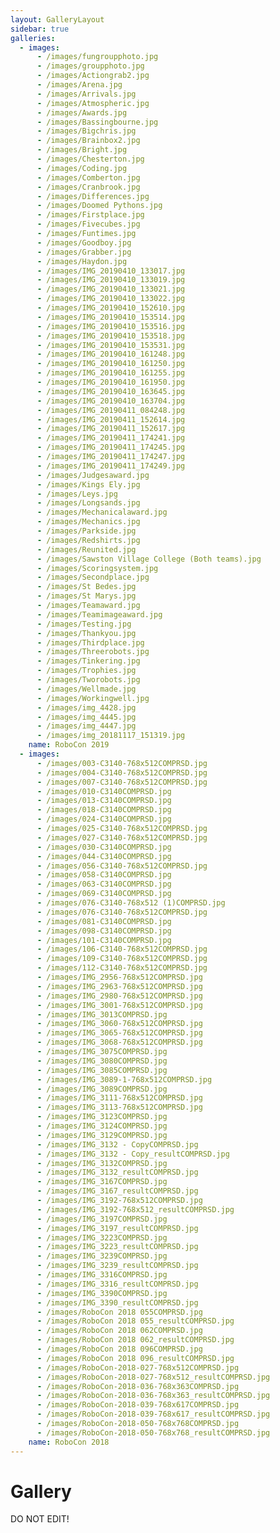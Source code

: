 ```yaml
---
layout: GalleryLayout
sidebar: true
galleries:
  - images:
      - /images/fungroupphoto.jpg
      - /images/groupphoto.jpg
      - /images/Actiongrab2.jpg
      - /images/Arena.jpg
      - /images/Arrivals.jpg
      - /images/Atmospheric.jpg
      - /images/Awards.jpg
      - /images/Bassingbourne.jpg
      - /images/Bigchris.jpg
      - /images/Brainbox2.jpg
      - /images/Bright.jpg
      - /images/Chesterton.jpg
      - /images/Coding.jpg
      - /images/Comberton.jpg
      - /images/Cranbrook.jpg
      - /images/Differences.jpg
      - /images/Doomed Pythons.jpg
      - /images/Firstplace.jpg
      - /images/Fivecubes.jpg
      - /images/Funtimes.jpg
      - /images/Goodboy.jpg
      - /images/Grabber.jpg
      - /images/Haydon.jpg
      - /images/IMG_20190410_133017.jpg
      - /images/IMG_20190410_133019.jpg
      - /images/IMG_20190410_133021.jpg
      - /images/IMG_20190410_133022.jpg
      - /images/IMG_20190410_152610.jpg
      - /images/IMG_20190410_153514.jpg
      - /images/IMG_20190410_153516.jpg
      - /images/IMG_20190410_153518.jpg
      - /images/IMG_20190410_153531.jpg
      - /images/IMG_20190410_161248.jpg
      - /images/IMG_20190410_161250.jpg
      - /images/IMG_20190410_161255.jpg
      - /images/IMG_20190410_161950.jpg
      - /images/IMG_20190410_163645.jpg
      - /images/IMG_20190410_163704.jpg
      - /images/IMG_20190411_084248.jpg
      - /images/IMG_20190411_152614.jpg
      - /images/IMG_20190411_152617.jpg
      - /images/IMG_20190411_174241.jpg
      - /images/IMG_20190411_174245.jpg
      - /images/IMG_20190411_174247.jpg
      - /images/IMG_20190411_174249.jpg
      - /images/Judgesaward.jpg
      - /images/Kings Ely.jpg
      - /images/Leys.jpg
      - /images/Longsands.jpg
      - /images/Mechanicalaward.jpg
      - /images/Mechanics.jpg
      - /images/Parkside.jpg
      - /images/Redshirts.jpg
      - /images/Reunited.jpg
      - /images/Sawston Village College (Both teams).jpg
      - /images/Scoringsystem.jpg
      - /images/Secondplace.jpg
      - /images/St Bedes.jpg
      - /images/St Marys.jpg
      - /images/Teamaward.jpg
      - /images/Teamimageaward.jpg
      - /images/Testing.jpg
      - /images/Thankyou.jpg
      - /images/Thirdplace.jpg
      - /images/Threerobots.jpg
      - /images/Tinkering.jpg
      - /images/Trophies.jpg
      - /images/Tworobots.jpg
      - /images/Wellmade.jpg
      - /images/Workingwell.jpg
      - /images/img_4428.jpg
      - /images/img_4445.jpg
      - /images/img_4447.jpg
      - /images/img_20181117_151319.jpg
    name: RoboCon 2019
  - images:
      - /images/003-C3140-768x512COMPRSD.jpg
      - /images/004-C3140-768x512COMPRSD.jpg
      - /images/007-C3140-768x512COMPRSD.jpg
      - /images/010-C3140COMPRSD.jpg
      - /images/013-C3140COMPRSD.jpg
      - /images/018-C3140COMPRSD.jpg
      - /images/024-C3140COMPRSD.jpg
      - /images/025-C3140-768x512COMPRSD.jpg
      - /images/027-C3140-768x512COMPRSD.jpg
      - /images/030-C3140COMPRSD.jpg
      - /images/044-C3140COMPRSD.jpg
      - /images/056-C3140-768x512COMPRSD.jpg
      - /images/058-C3140COMPRSD.jpg
      - /images/063-C3140COMPRSD.jpg
      - /images/069-C3140COMPRSD.jpg
      - /images/076-C3140-768x512 (1)COMPRSD.jpg
      - /images/076-C3140-768x512COMPRSD.jpg
      - /images/081-C3140COMPRSD.jpg
      - /images/098-C3140COMPRSD.jpg
      - /images/101-C3140COMPRSD.jpg
      - /images/106-C3140-768x512COMPRSD.jpg
      - /images/109-C3140-768x512COMPRSD.jpg
      - /images/112-C3140-768x512COMPRSD.jpg
      - /images/IMG_2956-768x512COMPRSD.jpg
      - /images/IMG_2963-768x512COMPRSD.jpg
      - /images/IMG_2980-768x512COMPRSD.jpg
      - /images/IMG_3001-768x512COMPRSD.jpg
      - /images/IMG_3013COMPRSD.jpg
      - /images/IMG_3060-768x512COMPRSD.jpg
      - /images/IMG_3065-768x512COMPRSD.jpg
      - /images/IMG_3068-768x512COMPRSD.jpg
      - /images/IMG_3075COMPRSD.jpg
      - /images/IMG_3080COMPRSD.jpg
      - /images/IMG_3085COMPRSD.jpg
      - /images/IMG_3089-1-768x512COMPRSD.jpg
      - /images/IMG_3089COMPRSD.jpg
      - /images/IMG_3111-768x512COMPRSD.jpg
      - /images/IMG_3113-768x512COMPRSD.jpg
      - /images/IMG_3123COMPRSD.jpg
      - /images/IMG_3124COMPRSD.jpg
      - /images/IMG_3129COMPRSD.jpg
      - /images/IMG_3132 - CopyCOMPRSD.jpg
      - /images/IMG_3132 - Copy_resultCOMPRSD.jpg
      - /images/IMG_3132COMPRSD.jpg
      - /images/IMG_3132_resultCOMPRSD.jpg
      - /images/IMG_3167COMPRSD.jpg
      - /images/IMG_3167_resultCOMPRSD.jpg
      - /images/IMG_3192-768x512COMPRSD.jpg
      - /images/IMG_3192-768x512_resultCOMPRSD.jpg
      - /images/IMG_3197COMPRSD.jpg
      - /images/IMG_3197_resultCOMPRSD.jpg
      - /images/IMG_3223COMPRSD.jpg
      - /images/IMG_3223_resultCOMPRSD.jpg
      - /images/IMG_3239COMPRSD.jpg
      - /images/IMG_3239_resultCOMPRSD.jpg
      - /images/IMG_3316COMPRSD.jpg
      - /images/IMG_3316_resultCOMPRSD.jpg
      - /images/IMG_3390COMPRSD.jpg
      - /images/IMG_3390_resultCOMPRSD.jpg
      - /images/RoboCon 2018 055COMPRSD.jpg
      - /images/RoboCon 2018 055_resultCOMPRSD.jpg
      - /images/RoboCon 2018 062COMPRSD.jpg
      - /images/RoboCon 2018 062_resultCOMPRSD.jpg
      - /images/RoboCon 2018 096COMPRSD.jpg
      - /images/RoboCon 2018 096_resultCOMPRSD.jpg
      - /images/RoboCon-2018-027-768x512COMPRSD.jpg
      - /images/RoboCon-2018-027-768x512_resultCOMPRSD.jpg
      - /images/RoboCon-2018-036-768x363COMPRSD.jpg
      - /images/RoboCon-2018-036-768x363_resultCOMPRSD.jpg
      - /images/RoboCon-2018-039-768x617COMPRSD.jpg
      - /images/RoboCon-2018-039-768x617_resultCOMPRSD.jpg
      - /images/RoboCon-2018-050-768x768COMPRSD.jpg
      - /images/RoboCon-2018-050-768x768_resultCOMPRSD.jpg
    name: RoboCon 2018
---
```


# Gallery

DO NOT EDIT!

